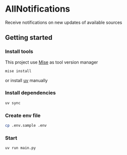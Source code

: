# AllNotifications

Receive notifications on new updates of available sources

## Getting started

### Install tools

This project use [Mise](https://github.com/jdx/mise) as tool version manager

```sh
mise install
```

or install [uv](https://docs.astral.sh/uv/) manually

### Install dependencies

```sh
uv sync
```

### Create env file

```sh
cp .env.sample .env
```

### Start

```sh
uv run main.py
```
